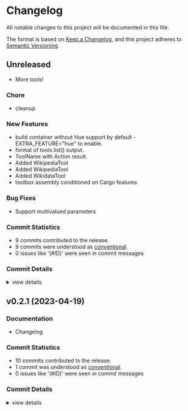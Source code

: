 # Changelog

All notable changes to this project will be documented in this file.

The format is based on [Keep a Changelog](https://keepachangelog.com/en/1.0.0/),
and this project adheres to [Semantic Versioning](https://semver.org/spec/v2.0.0.html).

## Unreleased

- More tools!

### Chore

 - <csr-id-41bca7d7b24a7a7c27e8358d2a1ea3c5b5f786ed/> cleanup

### New Features

 - <csr-id-3e15ff7b615faaab87addf4aff26ae841d94b4dc/> build container without Hue support by default - EXTRA_FEATURE="hue" to enable.
 - <csr-id-49e0a6ede8fb84382e9e32ccfe21a05a62818187/> format of tools.list() output.
 - <csr-id-ed70724e4133083e44c590cf2f74d27bdef65982/> ToolName with Action result.
 - <csr-id-90c5cbd9d8ee6d52e87522c420c1bfde849e28b9/> Added WikipediaTool
 - <csr-id-b0400529f9bacd56466a9104549d4f6eea7f3ccf/> Added WikipediaTool
 - <csr-id-b2902bba5640ed0802af77eff2e628d56992760b/> Added WikidataTool
 - <csr-id-9f251be6efefca6e9219321d4cd56802b6a5ec69/> toolbox assembly conditioned on Cargo features

### Bug Fixes

 - <csr-id-d3ffde8c5a9fc3b3714239c645f078c53af8224e/> Support multivalued parameters

### Commit Statistics

<csr-read-only-do-not-edit/>

 - 9 commits contributed to the release.
 - 9 commits were understood as [conventional](https://www.conventionalcommits.org).
 - 0 issues like '(#ID)' were seen in commit messages

### Commit Details

<csr-read-only-do-not-edit/>

<details><summary>view details</summary>

 * **Uncategorized**
    - Build container without Hue support by default - EXTRA_FEATURE="hue" to enable. ([`3e15ff7`](https://github.com/ssoudan/sapiens/commit/3e15ff7b615faaab87addf4aff26ae841d94b4dc))
    - Format of tools.list() output. ([`49e0a6e`](https://github.com/ssoudan/sapiens/commit/49e0a6ede8fb84382e9e32ccfe21a05a62818187))
    - ToolName with Action result. ([`ed70724`](https://github.com/ssoudan/sapiens/commit/ed70724e4133083e44c590cf2f74d27bdef65982))
    - Support multivalued parameters ([`d3ffde8`](https://github.com/ssoudan/sapiens/commit/d3ffde8c5a9fc3b3714239c645f078c53af8224e))
    - Added WikipediaTool ([`90c5cbd`](https://github.com/ssoudan/sapiens/commit/90c5cbd9d8ee6d52e87522c420c1bfde849e28b9))
    - Cleanup ([`41bca7d`](https://github.com/ssoudan/sapiens/commit/41bca7d7b24a7a7c27e8358d2a1ea3c5b5f786ed))
    - Added WikipediaTool ([`b040052`](https://github.com/ssoudan/sapiens/commit/b0400529f9bacd56466a9104549d4f6eea7f3ccf))
    - Added WikidataTool ([`b2902bb`](https://github.com/ssoudan/sapiens/commit/b2902bba5640ed0802af77eff2e628d56992760b))
    - Toolbox assembly conditioned on Cargo features ([`9f251be`](https://github.com/ssoudan/sapiens/commit/9f251be6efefca6e9219321d4cd56802b6a5ec69))
</details>

## v0.2.1 (2023-04-19)

### Documentation

 - <csr-id-2dc34812fa3afc6147fcd3f3b0bc5311b841ab9f/> Changelog

### Commit Statistics

<csr-read-only-do-not-edit/>

 - 10 commits contributed to the release.
 - 1 commit was understood as [conventional](https://www.conventionalcommits.org).
 - 0 issues like '(#ID)' were seen in commit messages

### Commit Details

<csr-read-only-do-not-edit/>

<details><summary>view details</summary>

 * **Uncategorized**
    - Release sapiens_derive v0.2.1, sapiens_tools v0.2.1, sapiens_cli v0.2.1 ([`e56d735`](https://github.com/ssoudan/sapiens/commit/e56d735f014fed54461dfcc64b96e5d801f995e6))
    - Changelog ([`2dc3481`](https://github.com/ssoudan/sapiens/commit/2dc34812fa3afc6147fcd3f3b0bc5311b841ab9f))
    - Adjusting changelogs prior to release of sapiens_derive v0.2.1, sapiens_tools v0.2.1, sapiens_cli v0.2.1 ([`3ea2039`](https://github.com/ssoudan/sapiens/commit/3ea2039b68192d4de6b9d370db54abcae054e3cc))
    - Release sapiens v0.2.1 ([`6d011b1`](https://github.com/ssoudan/sapiens/commit/6d011b16157847923433b870a6d57d5ad1b73438))
    - [+] SetStatusTool to control Hue lights. ([`e464518`](https://github.com/ssoudan/sapiens/commit/e4645184d43e99c7d90d7bc5ca91b43e3a034c8f))
    - [+] Derive(ProtoToolInvoke) ([`e383e20`](https://github.com/ssoudan/sapiens/commit/e383e2017123d2c2eee8a39ff34f50024001367a))
    - [+] rely on a published version of huelib-rs (named huelib2-rs). ([`cb91e27`](https://github.com/ssoudan/sapiens/commit/cb91e2795e5803f4c8ce8c41ed5605a006e83b15))
    - Release 0.2.0 ([`ab53b6c`](https://github.com/ssoudan/sapiens/commit/ab53b6c999892d82fbd9aed827a3a3bc1aee24a4))
    - [version] ([`43dd12d`](https://github.com/ssoudan/sapiens/commit/43dd12da54faaa1d580ff1e9c793b828592572b1))
    - [+] renaming ([`f664941`](https://github.com/ssoudan/sapiens/commit/f664941f2aba36cd9bce7493a19d030d2945bd50))
</details>

